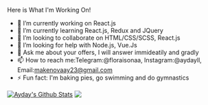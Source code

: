 Here is What I'm Working On!

- 🔭 I’m currently working on React.js
- 🌱 I’m currently learning React.js, Redux and JQuery
- 👯 I’m looking to collaborate on HTML/CSS/SCSS, React.js
- 🤔 I’m looking for help with Node.js, Vue.Js
- 💬 Ask me about your offers, I will answer immideatily and gradly
- 📫 How to reach me:Telegram:@floraisonaa, Instagram:@aydayll, Email:makenovaay23@gmail.com
- ⚡ Fun fact: I'm baking pies, go swimming and do gymnastics

<a href="https://github.com/Aydayll">
<img align="center" alt="Ayday's Github Stats" src="https://github-readme-stats.codestackr.vercel.app/api?username=Aydayll&show_icons=true&hide_border=true&count_private=true&include_all_commits=true&theme=radical" /></a>
<a href="https://github.com/Aydayll">
  <img align="center" src="https://github-readme-stats.anuraghazra1.vercel.app/api/top-langs/?username=Aydayll&layout=compact&theme=radical" />
</a>
